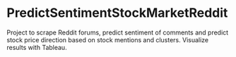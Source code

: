 # PredictSentimentStockMarketReddit
Project to scrape Reddit forums, predict sentiment of comments and predict stock price direction based on stock mentions and clusters.  Visualize results with Tableau.
